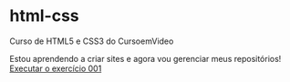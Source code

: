 # html-css
 Curso de HTML5 e CSS3 do CursoemVideo
 
 Estou aprendendo a criar sites e agora vou gerenciar meus repositórios!
<a href="https://gabrielm29.github.io/html-css/exercicios/ex001/index.html">Executar o exercício 001</a>